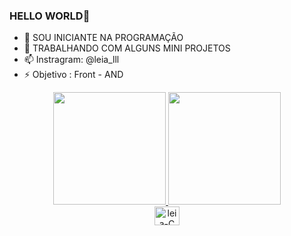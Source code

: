### HELLO WORLD👋

- 🌱 SOU INICIANTE NA PROGRAMAÇÃO
- 🔭 TRABALHANDO COM ALGUNS MINI PROJETOS 
- 📫 Instragram: @leia_lll 
- ⚡ Objetivo : Front - AND

<div align="center">
<div align="center">
  <a href="https://github.com/leiaferreira">
  <img height="180em" src="https://github-readme-stats.vercel.app/api?username=leiaferreira&show_icons=true&theme=dracula&include_all_commits=true&count_private=true"/>
  <img height="180em" src="https://github-readme-stats.vercel.app/api/top-langs/?username=leiaferreira&layout=compact&langs_count=7&theme=dracula"/>
</div>
          
  <img align="center" alt="leia-C" height="30" width="40" src="https://cdn.jsdelivr.net/gh/devicons/devicon/icons/adonisjs/adonisjs-original.svg" />
          

          
  ##
 

